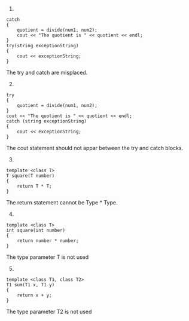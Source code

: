 1.

```
catch
{
    quotient = divide(num1, num2);
    cout << "The quotient is " << quotient << endl;
}
try(string exceptionString)
{
    cout << exceptionString;
}
```

The try and catch are misplaced.

2.

```
try
{
    quotient = divide(num1, num2);
}
cout << "The quotient is " << quotient << endl;
catch (string exceptionString)
{
    cout << exceptionString;
}
```

The cout statement should not appar between the try and catch blocks.

3.

```
template <class T>
T square(T number)
{
    return T * T;
}
```

The return statement cannot be Type \* Type.

4.

```
template <class T>
int square(int number)
{
    return number * number;
}
```

The type parameter T is not used

5.

```
template <class T1, class T2>
T1 sum(T1 x, T1 y)
{
    return x + y;
}
```

The type parameter T2 is not used
